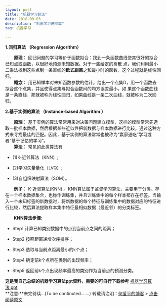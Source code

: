 ```yaml
---
layout: post
title: "机器学习算法"
date: 2018-09-03
description: "机器学习进阶篇"
tag: 机器学习  

---    
```





**1.回归算法 （Regression Algorithm）**

　　**原理：** 回归问题的学习等价于函数拟合：找到一条函数曲线使其很好的拟合已知点或函数，以很好地预测未知数据。对于一些给定的离散
点，我们利用最小二乘法找到这些点到一条直线的**欧式距离**之和最小时的函数，这个过程就是线性回归。  
　　**概念：** 用已知样本对未知函数参数的估计，给出一个点集D，用一个函数去拟合这个点集，并且使得点集与拟合函数间的均方误差最小，如
果这个函数曲线是一条直线，那就被称为线性回归，如果曲线是一条二次曲线，就被称为二次回归。
  

**2.基于实例的算法 （Instance-based Algorithm ）**

　　**原理：** 基于实例的算法常常用来对决策问题建立模型，这样的模型常常先选取一批样本数据，然后根据某些近似性把新数据与样本数据进行比较。通过这种方式来寻找最佳的匹配。因此，基于实例的算法常常也被称为“赢家通吃”学习或者“基于记忆的学习”。  
　　**算法：** 常见的此类算法有

-   (1)K-近邻算法（KNN）;

-   (2)学习矢量量化（LVQ）;

-   (3)自组织映射算法（SOM）。

　　**例子：** K-近邻算法(KNN)
。KNN算法属于监督学习算法，主要用于分类。存在一个样本数据集合，也称作训练集，并且训练集中的每个样本都存在标签。当输入一个未知标签的新数据时，将新数据的每个特征与训练集中的数据对应的特征进行比较，然后算法提取样本集中特征最相似数据（最近邻）的分类标签。

　　**KNN算法步骤:**

-   Step1 计算已知类别数据中的点到当前点之间的距离；

-   Step2 按照距离递增次序排序；

-   Step3 选取与当前点距离最小的k个点；

-   Step4 确定前k个点所在类别的出现频率；

-   Step5 返回前k个点出现频率最高的类别作为当前点的预测分类。

**这是我自己总结的机器学习算法ppt资料，需要的可自行下载参考**
[机器学习算法.ppt](https://github.com/AndrewHeaiping/DownloadFiles/blob/master/%E6%9C%BA%E5%99%A8%E5%AD%A6%E4%B9%A0%E7%AE%97%E6%B3%95.pptx?raw=true) 
<br>
 **注意:**未完待续...(To be continuted.......)
转载请注明：[何爱平的博客](http://AndrewHeaiping.github.io) » [点击阅读原文](https://www.heaiping.cn/2018/09/MachineLearningAlgorithm/)
